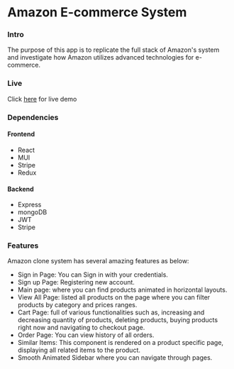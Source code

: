 # Amazon E-commerce System

### Intro
The purpose of this app is to replicate the full stack of Amazon's system and investigate how Amazon utilizes advanced technologies for e-commerce.

### Live
Click [here](https://amazon-ecommerce-system.netlify.app/) for live demo


### Dependencies
 #### Frontend
 - React
 - MUI
 - Stripe
 - Redux

 #### Backend
 - Express
 - mongoDB
 - JWT
 - Stripe


### Features
Amazon clone system has several amazing features as below:

- Sign in Page: You can Sign in with your credentials.
- Sign up Page: Registering new account.
- Main page: where you can find products animated in horizontal layouts.
- View All Page: listed all products on the page where you can filter products by category and prices ranges.
- Cart Page: full of various functionalities such as, increasing and decreasing quantity of products, deleting products, buying products right now and navigating to checkout page.
- Order Page: You can view history of all orders.
- Similar Items: This component is rendered on a product specific page, displaying all related items to the product.
- Smooth Animated Sidebar where you can navigate through pages.
